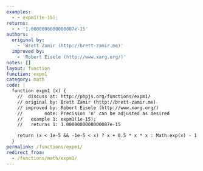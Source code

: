 ```yaml
---
examples:
  - - expm1(1e-15);
returns:
  - - '1.0000000000000007e-15'
authors:
  original by:
    - 'Brett Zamir (http://brett-zamir.me)'
  improved by:
    - 'Robert Eisele (http://www.xarg.org/)'
notes: []
layout: function
function: expm1
category: math
code: |
  function expm1 (x) {
    //  discuss at: http://phpjs.org/functions/expm1/
    // original by: Brett Zamir (http://brett-zamir.me)
    // improved by: Robert Eisele (http://www.xarg.org/)
    //        note: Precision 'n' can be adjusted as desired
    //   example 1: expm1(1e-15);
    //   returns 1: 1.0000000000000007e-15

    return (x < 1e-5 && -1e-5 < x) ? x + 0.5 * x * x : Math.exp(x) - 1
  }
permalink: /functions/expm1/
redirect_from:
  - /functions/math/expm1/
---
```


<!-- WARNING! This file is auto generated by `npm run web:inject`, do not edit by hand -->
